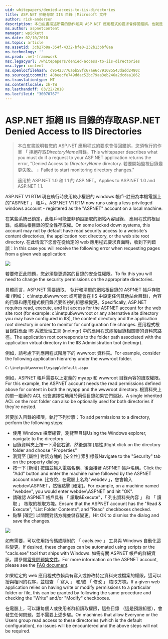 ```yaml
---
uid: whitepapers/denied-access-to-iis-directories
title: ASP.NET 拒絕存取 IIS 目錄 |Microsoft 文件
author: rick-anderson
description: 本白皮書描述所需的動作如果 ASP.NET 應用程式的要求會傳回錯誤，也就是 「 拒絕存取 DirectoryName 目錄。 無法為 s...
ms.author: aspnetcontent
manager: wpickett
ms.date: 02/10/2010
ms.topic: article
ms.assetid: 3cb27b8a-354f-4332-bfe0-232b13bbf8aa
ms.technology: ''
ms.prod: .net-framework
msc.legacyurl: /whitepapers/denied-access-to-iis-directories
msc.type: content
ms.openlocfilehash: d95423776a6b58fc67ae6c791685543dadd2480c
ms.sourcegitcommit: 48beecfe749ddac52bc79aa3eb246a2dcdaa1862
ms.translationtype: MT
ms.contentlocale: zh-TW
ms.lasthandoff: 03/22/2018
ms.locfileid: "30070767"
---
```

<a name="aspnet-denied-access-to-iis-directories"></a><span data-ttu-id="db364-104">ASP.NET 拒絕 IIS 目錄的存取</span><span class="sxs-lookup"><span data-stu-id="db364-104">ASP.NET Denied Access to IIS Directories</span></span>
====================
> <span data-ttu-id="db364-105">本白皮書說明若您的 ASP.NET 應用程式的要求會傳回錯誤，您須執行的作業 「 拒絕存取*DirectoryName*目錄。</span><span class="sxs-lookup"><span data-stu-id="db364-105">This whitepaper describes what you must do if a request to your ASP.NET application returns the error, "Denied Access to *DirectoryName* directory.</span></span> <span data-ttu-id="db364-106">若要開始監視目錄變更失敗。 」</span><span class="sxs-lookup"><span data-stu-id="db364-106">Failed to start monitoring directory changes."</span></span>
> 
> <span data-ttu-id="db364-107">適用於 ASP.NET 1.0 和 1.1 的 ASP.NET。</span><span class="sxs-lookup"><span data-stu-id="db364-107">Applies to ASP.NET 1.0 and ASP.NET 1.1.</span></span>


<span data-ttu-id="db364-108">ASP.NET V1 RTM 現在執行時使用較小權限的 windows 帳戶-註冊為本機電腦上的"ASPNET 」 帳戶。</span><span class="sxs-lookup"><span data-stu-id="db364-108">ASP.NET V1 RTM now runs using a less privileged windows account - registered as the "ASPNET" account on a local machine.</span></span>

<span data-ttu-id="db364-109">在某些系統已鎖定，此帳戶可能並非預設讀取的網站內容目錄、 應用程式的根目錄，或網站根目錄的安全性存取權。</span><span class="sxs-lookup"><span data-stu-id="db364-109">On some locked down systems, this account may not by default have read security access to a website's content directories, the application root directory, or the web site root directory.</span></span> <span data-ttu-id="db364-110">在此情況下您會在從給定的 web 應用程式要求頁面時，收到下列錯誤：</span><span class="sxs-lookup"><span data-stu-id="db364-110">In this case you will receive the following error when requesting pages from a given web application:</span></span>

![](denied-access-to-iis-directories/_static/image1.jpg)

<span data-ttu-id="db364-111">若要修正此問題，您必須變更適當的目錄的安全性權限。</span><span class="sxs-lookup"><span data-stu-id="db364-111">To fix this you will need to change the security permissions on the appropriate directories.</span></span>

<span data-ttu-id="db364-112">具體而言，ASP.NET 需要讀取、 執行和清單的網站根目錄的 ASPNET 帳戶存取權 (例如： c:\inetpub\wwwroot 或可能會在 IIS 中設定任何其他站台目錄)，內容的目錄和應用程式根目錄若要監視的組態檔變更。</span><span class="sxs-lookup"><span data-stu-id="db364-112">Specifically, ASP.NET requires read, execute, and list access for the ASPNET account for the web site root (for example: c:\inetpub\wwwroot or any alternative site directory you may have configured in IIS), the content directory and the application root directory in order to monitor for configuration file changes.</span></span> <span data-ttu-id="db364-113">應用程式根目錄對應至 IIS 系統管理工具 (inetmgr) 中的應用程式虛擬目錄相關聯的資料夾路徑。</span><span class="sxs-lookup"><span data-stu-id="db364-113">The application root corresponds to the folder path associated with the application virtual directory in the IIS Administration tool (inetmgr).</span></span>

<span data-ttu-id="db364-114">例如，請考慮下列應用程式階層下的 wwwroot 資料夾。</span><span class="sxs-lookup"><span data-stu-id="db364-114">For example, consider the following application hierarchy under the wwwroot folder.</span></span>

`C:\inetpub\wwwroot\myapp\default.aspx`

<span data-ttu-id="db364-115">例如，ASPNET 帳戶需要以上定義的 myapp 和 wwwroot 目錄內容的讀取權限。</span><span class="sxs-lookup"><span data-stu-id="db364-115">For this example, the ASPNET account needs the read permissions defined above for content in both the myapp and the wwwroot directory.</span></span> <span data-ttu-id="db364-116">根資料夾上的單一繼承的 ACL 也會選擇性地用於兩個目錄如果它們巢狀。</span><span class="sxs-lookup"><span data-stu-id="db364-116">A single inherited ACL on the root folder can also be optionally used for both directories if they're nested.</span></span>

<span data-ttu-id="db364-117">若要加入目錄的權限，執行下列步驟：</span><span class="sxs-lookup"><span data-stu-id="db364-117">To add permissions to a directory, perform the following steps:</span></span>

- <span data-ttu-id="db364-118">使用 Windows 檔案總管，瀏覽至目錄</span><span class="sxs-lookup"><span data-stu-id="db364-118">Using the Windows explorer, navigate to the directory</span></span>
- <span data-ttu-id="db364-119">目錄資料夾上按一下滑鼠右鍵，然後選擇 [屬性]</span><span class="sxs-lookup"><span data-stu-id="db364-119">Right click on the directory folder and choose "Properties"</span></span>
- <span data-ttu-id="db364-120">瀏覽至 [屬性] 對話方塊的 [安全性] 索引標籤</span><span class="sxs-lookup"><span data-stu-id="db364-120">Navigate to the "Security" tab on the property dialog</span></span>
- <span data-ttu-id="db364-121">按一下 [新增] 按鈕並輸入電腦名稱，後面接著 ASPNET 帳戶名稱。</span><span class="sxs-lookup"><span data-stu-id="db364-121">Click the "Add" button and enter the machine name followed by the ASPNET account name.</span></span> <span data-ttu-id="db364-122">比方說，在電腦上名為"webdev 」，您會輸入 webdev\ASPNET，然後點擊 [確定]。</span><span class="sxs-lookup"><span data-stu-id="db364-122">For example, on a machine named "webdev", you would enter webdev\ASPNET and hit "OK".</span></span>
- <span data-ttu-id="db364-123">請確認 ASPNET 帳戶具有 「 讀取&amp;Execute"，「 列出資料夾內容 」 和 「 讀取 」 核取的核取方塊。</span><span class="sxs-lookup"><span data-stu-id="db364-123">Ensure that the ASPNET account has the "Read &amp; Execute", "List Folder Contents", and "Read" checkboxes checked.</span></span>
- <span data-ttu-id="db364-124">點擊 [確定] 以關閉對話方塊並儲存變更。</span><span class="sxs-lookup"><span data-stu-id="db364-124">Hit OK to dismiss the dialog and save the changes.</span></span>

![](denied-access-to-iis-directories/_static/image2.jpg)

<span data-ttu-id="db364-125">如有需要，可以使用指令碼或隨附的 「 cacls.exe 」 工具與 Windows 自動化這些變更。</span><span class="sxs-lookup"><span data-stu-id="db364-125">If desired, these changes can be automated using scripts or the "cacls.exe" tool that ships with Windows.</span></span> <span data-ttu-id="db364-126">如需有關 ASPNET 帳戶的詳細資訊，請參閱[常見問題集文件](https://go.microsoft.com/fwlink/?LinkId=5828)。</span><span class="sxs-lookup"><span data-stu-id="db364-126">For more information on the ASPNET account, please see the [FAQ document](https://go.microsoft.com/fwlink/?LinkId=5828).</span></span>

<span data-ttu-id="db364-127">如果給定的 web 應用程式依賴具有寫入或修改特定資料夾或檔案的權限，這可以授與相同的程序，並檢查 「 寫入 」 和/或 「 修改 」 核取方塊。</span><span class="sxs-lookup"><span data-stu-id="db364-127">If a given web application relies on having write or modify permissions to a particular folder or file, this can be granted by following the same procedure and checking the "Write" and/or "Modify" checkboxes.</span></span>

<span data-ttu-id="db364-128">在電腦上，可以讓每個人或使用者群組讀取權限，這些目錄 （這是預設組態），會發生任何問題，並不需要上述步驟。</span><span class="sxs-lookup"><span data-stu-id="db364-128">On machines that allow Everyone or the Users group read access to these directories (which is the default configuration), no issues will be encountered and the above steps will not be required.</span></span>
